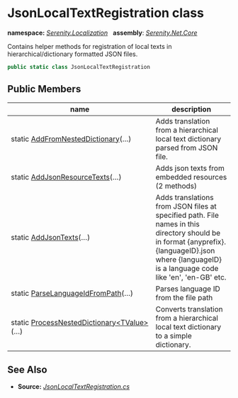 # JsonLocalTextRegistration class
**namespace:** *[Serenity.Localization](../README.md#serenity.localization-namespace)*   **assembly**: *[Serenity.Net.Core](../README.md)*

Contains helper methods for registration of local texts in hierarchical/dictionary formatted JSON files.

```csharp
public static class JsonLocalTextRegistration
```

## Public Members

| name | description |
| --- | --- |
| static [AddFromNestedDictionary](JsonLocalTextRegistration/AddFromNestedDictionary.md)(…) | Adds translation from a hierarchical local text dictionary parsed from JSON file. |
| static [AddJsonResourceTexts](JsonLocalTextRegistration/AddJsonResourceTexts.md)(…) | Adds json texts from embedded resources (2 methods) |
| static [AddJsonTexts](JsonLocalTextRegistration/AddJsonTexts.md)(…) | Adds translations from JSON files at specified path. File names in this directory should be in format {anyprefix}.{languageID}.json where {languageID} is a language code like 'en', 'en-GB' etc. |
| static [ParseLanguageIdFromPath](JsonLocalTextRegistration/ParseLanguageIdFromPath.md)(…) | Parses language ID from the file path |
| static [ProcessNestedDictionary&lt;TValue&gt;](JsonLocalTextRegistration/ProcessNestedDictionary.md)(…) | Converts translation from a hierarchical local text dictionary to a simple dictionary. |

## See Also

* **Source:** *[JsonLocalTextRegistration.cs](https://github.com/serenity-is/Serenity/blob/master/src/Serenity.Net.Core/Localization/JsonLocalTextRegistration.cs)*
